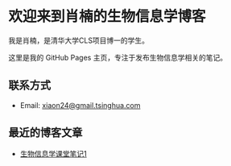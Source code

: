 # 欢迎来到肖楠的生物信息学博客

我是肖楠，是清华大学CLS项目博一的学生。

这里是我的 GitHub Pages 主页，专注于发布生物信息学相关的笔记。

## 联系方式

- Email: xiaon24@gmail.tsinghua.com

## 最近的博客文章

- [生物信息学课堂笔记1]()
